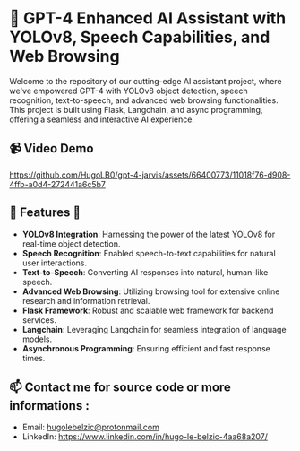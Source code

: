 
# 🌟 GPT-4 Enhanced AI Assistant with YOLOv8, Speech Capabilities, and Web Browsing 

Welcome to the repository of our cutting-edge AI assistant project, where we've empowered GPT-4 with YOLOv8 object detection, speech recognition, text-to-speech, and advanced web browsing functionalities. This project is built using Flask, Langchain, and async programming, offering a seamless and interactive AI experience.

## 📹 Video Demo
https://github.com/HugoLB0/gpt-4-jarvis/assets/66400773/11018f76-d908-4ffb-a0d4-272441a6c5b7



## 🚀 Features 🚀

- **YOLOv8 Integration**: Harnessing the power of the latest YOLOv8 for real-time object detection.
- **Speech Recognition**: Enabled speech-to-text capabilities for natural user interactions.
- **Text-to-Speech**: Converting AI responses into natural, human-like speech.
- **Advanced Web Browsing**: Utilizing browsing tool for extensive online research and information retrieval.
- **Flask Framework**: Robust and scalable web framework for backend services.
- **Langchain**: Leveraging Langchain for seamless integration of language models.
- **Asynchronous Programming**: Ensuring efficient and fast response times.

## 📫 Contact me for source code or more informations : 
- Email: hugolebelzic@protonmail.com
- LinkedIn: https://www.linkedin.com/in/hugo-le-belzic-4aa68a207/
